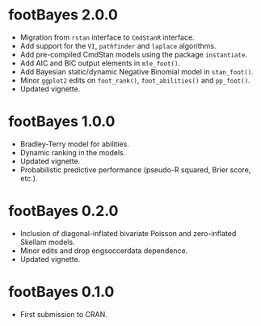 # footBayes 2.0.0

* Migration from `rstan` interface to `CmdStanR` interface.
* Add support for the `VI`, `pathfinder` and `laplace` algorithms.
* Add pre-compiled CmdStan models using the package `instantiate`.
* Add AIC and BIC output elements in `mle_foot()`.
* Add Bayesian static/dynamic Negative Binomial model in `stan_foot()`.
* Minor `ggplot2` edits on `foot_rank()`, `foot_abilities()` and `pp_foot()`.
* Updated vignette.


# footBayes 1.0.0

* Bradley-Terry model for abilities.
* Dynamic ranking in the models.
* Updated vignette.
* Probabilistic predictive performance (pseudo-R squared, Brier score, etc.).

# footBayes 0.2.0

* Inclusion of diagonal-inflated bivariate Poisson and zero-inflated Skellam models.
* Minor edits and drop engsoccerdata dependence.
* Updated vignette.

# footBayes 0.1.0

* First submission to CRAN.


